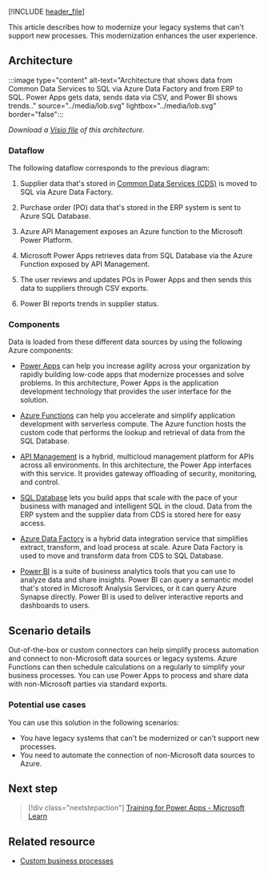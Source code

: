 [!INCLUDE [header_file](../../../includes/sol-idea-header.md)]

This article describes how to modernize your legacy systems that can't support new processes. This modernization enhances the user experience.

## Architecture

:::image type="content" alt-text="Architecture that shows data from Common Data Services to SQL via Azure Data Factory and from ERP to SQL. Power Apps gets data, sends data via CSV, and Power BI shows trends.." source="../media/lob.svg" lightbox="../media/lob.svg" border="false":::

*Download a [Visio file](https://arch-center.azureedge.net/lob.vsdx) of this architecture.*

### Dataflow

The following dataflow corresponds to the previous diagram:

1. Supplier data that's stored in [Common Data Services (CDS)](https://learn.microsoft.com/business-applications-release-notes/april18/common-data-service-apps/) is moved to SQL via Azure Data Factory.

1. Purchase order (PO) data that's stored in the ERP system is sent to Azure SQL Database.

1. Azure API Management exposes an Azure function to the Microsoft Power Platform.

1. Microsoft Power Apps retrieves data from SQL Database via the Azure Function exposed by API Management.

1. The user reviews and updates POs in Power Apps and then sends this data to suppliers through CSV exports.

1. Power BI reports trends in supplier status.

### Components

Data is loaded from these different data sources by using the following Azure components:

- [Power Apps](/power-apps/) can help you increase agility across your organization by rapidly building low-code apps that modernize processes and solve problems. In this architecture, Power Apps is the application development technology that provides the user interface for the solution.

- [Azure Functions](https://azure.microsoft.com/services/functions) can help you accelerate and simplify application development with serverless compute. The Azure function hosts the custom code that performs the lookup and retrieval of data from the SQL Database.

- [API Management](/azure/api-management/api-management-key-concepts) is a hybrid, multicloud management platform for APIs across all environments. In this architecture, the Power App interfaces with this service. It provides gateway offloading of security, monitoring, and control.

- [SQL Database](https://azure.microsoft.com/services/sql-database) lets you build apps that scale with the pace of your business with managed and intelligent SQL in the cloud. Data from the ERP system and the supplier data from CDS is stored here for easy access.

- [Azure Data Factory](https://azure.microsoft.com/services/data-factory) is a hybrid data integration service that simplifies extract, transform, and load process at scale. Azure Data Factory is used to move and transform data from CDS to SQL Database.

- [Power BI](/power-bi) is a suite of business analytics tools that you can use to analyze data and share insights. Power BI can query a semantic model that's stored in Microsoft Analysis Services, or it can query Azure Synapse directly. Power BI is used to deliver interactive reports and dashboards to users.

## Scenario details

Out-of-the-box or custom connectors can help simplify process automation and connect to non-Microsoft data sources or legacy systems. Azure Functions can then schedule calculations on a regularly to simplify your business processes. You can use Power Apps to process and share data with non-Microsoft parties via standard exports.

### Potential use cases

You can use this solution in the following scenarios:

- You have legacy systems that can't be modernized or can't support new processes.
- You need to automate the connection of non-Microsoft data sources to Azure.

## Next step

> [!div class="nextstepaction"]
> [Training for Power Apps - Microsoft Learn](/training/browse/?products=power-apps)

## Related resource

- [Custom business processes](../../solution-ideas/articles/custom-business-processes.yml)
